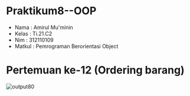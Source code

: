 # Praktikum8--OOP

* Nama  : Amirul Mu'minin
* Kelas : Ti.21.C2
* Nim   : 312110109
* Matkul : Pemrograman Berorientasi Object

# Pertemuan ke-12 (Ordering barang) #

![output80](https://user-images.githubusercontent.com/116171779/208023634-2482e56b-35c8-43a7-bd74-66e227fa3dd9.png)
